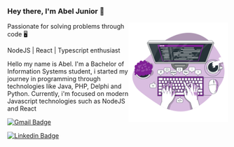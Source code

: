 ### Hey there, I'm Abel Junior 👋

<a href="https://storyset.com/programming" title="Illustration by Freepik Storyset">
  <img align="right" src="./assets/code.svg" alt="code your life" width=45% height=45% />
</a>

Passionate for solving problems through code :desktop_computer:

NodeJS | React | Typescript enthusiast

<p align="left"> 
  Hello my name is Abel. I'm a Bachelor of Information Systems student, i started my journey in programming through technologies like Java, PHP, Delphi and Python. Currently, i'm focused on modern Javascript technologies such as NodeJS and React<br>
</p>

[![Gmail Badge](https://img.shields.io/badge/-abelsouzacosta@gmail.com-6633cc?style=flat-square&logo=Gmail&logoColor=white&link=mailto:abelsouzacosta@gmail.com)](mailto:abelsouzacosta@gmail.com)

[![Linkedin Badge](https://img.shields.io/badge/-Abel%20Souza%20Costa%20Junior-6633cc?style=flat-square&logo=Linkedin&logoColor=white&link=https://www.linkedin.com/in/abelsouzacosta/)](https://www.linkedin.com/in/abelsouzacosta/)
